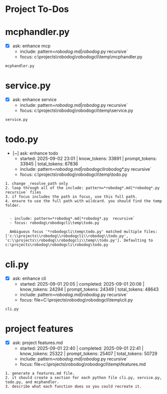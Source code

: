 # Project To-Dos

# mcphandler.py
- [x] ask: enhance mcp
  - include: pattern=*robodog*.md|*robodog*.py  recursive`
  - focus: c:\projects\robodog\robodogcli\temp\mcphandler.py
```knowledge
mcphandler.py

```


# service.py
- [x] ask: enhance service
  - include: pattern=*robodog*.md|*robodog*.py  recursive`
  - focus: c:\projects\robodog\robodogcli\temp\service.py
```knowledge
service.py

```

# todo.py
- [~] ask: enhance todo
  - started: 2025-09-02 23:01 | know_tokens: 33891 | prompt_tokens: 33945 | total_tokens: 67836
  - include: pattern=*robodog*.md|*robodogcli*robodog*.py  recursive`
  - focus:  c:\projects\robodog\robodogcli\temp\todo.py
```knowledge
1. change _resolve_path only
2. loop through all of the include: pattern=*robodog*.md|*robodog*.py  recursive` files
3. if focus includes the path in focus, use this full path.
4. ensure to use the full path with wildcard. you should find the temp folder.


  - include: pattern=*robodog*.md|*robodog*.py  recursive`
  - focus: robodog\robodogcli\temp\todo.py

  Ambiguous focus '*robodogcli\temp\todo.py' matched multiple files: ['c:\\projects\\robodog\\robodogcli\\robodog\\todo.py', 'c:\\projects\\robodog\\robodogcli\\temp\\todo.py']. Defaulting to c:\projects\robodog\robodogcli\robodog\todo.py

```


# cli.py
- [x] ask: enhance cli
  - started: 2025-09-01 20:05 | completed: 2025-09-01 20:06 | know_tokens: 24294 | prompt_tokens: 24349 | total_tokens: 48643
  - include: pattern=*robodog*.md|*robodog*.py  recursive`
  - focus: file=C:\projects\robodog\robodogcli\temp\cli.py
```knowledge
cli.py

```

# project features
- [x] ask: project features.md
  - started: 2025-09-01 22:40 | completed: 2025-09-01 22:41 | know_tokens: 25322 | prompt_tokens: 25407 | total_tokens: 50729
  - include: pattern=*robodog*.md|*robodog*.py  recursive`
  - focus: file=c:\projects\robodog\robodogcli\temp\features.md
```knowledge
1. generate a features.md file. 
2. it should create a section for each python file cli.py, service.py, todo.py, and mcphandler.
3. describe what each function does so you could recreate it.

```
